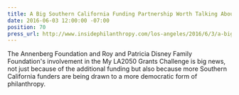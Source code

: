 ```yaml
---
title: A Big Southern California Funding Partnership Worth Talking About, Inside Philanthropy
date: 2016-06-03 12:00:00 -07:00
position: 70
press_url: http://www.insidephilanthropy.com/los-angeles/2016/6/3/a-big-southern-california-funding-partnership-worth-talking.html
---
```


The Annenberg Foundation and Roy and Patricia Disney Family Foundation's involvement in the My LA2050 Grants Challenge is big news, not just because of the additional funding but also because more Southern California funders are being drawn to a more democratic form of philanthropy.
